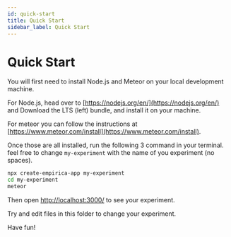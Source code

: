 ```yaml
---
id: quick-start
title: Quick Start
sidebar_label: Quick Start
---
```


# Quick Start

You will first need to install Node.js and Meteor on your local development machine.

For Node.js, head over to [https://nodejs.org/en/](https://nodejs.org/en/) and Download the LTS \(left\) bundle, and install it on your machine.

For meteor you can follow the instructions at [https://www.meteor.com/install](https://www.meteor.com/install).

Once those are all installed, run the following 3 command in your terminal. feel free to change `my-experiment` with the name of you experiment \(no spaces\).

```bash
npx create-empirica-app my-experiment
cd my-experiment
meteor
```

Then open [http://localhost:3000/](http://localhost:3000/) to see your experiment.

Try and edit files in this folder to change your experiment.

Have fun!

